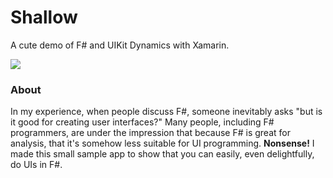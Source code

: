 Shallow
=======

A cute demo of F# and UIKit Dynamics with Xamarin.

![](https://dl.dropboxusercontent.com/u/217582/xamarin/shallow/shallow.gif)

### About

In my experience, when people discuss F#, someone inevitably asks "but is it good for creating user interfaces?" Many people, including F# programmers, are under the impression that because F# is great for analysis, that it's somehow less suitable for UI programming. **Nonsense!** I made this small sample app to show that you can easily, even delightfully, do UIs in F#.
